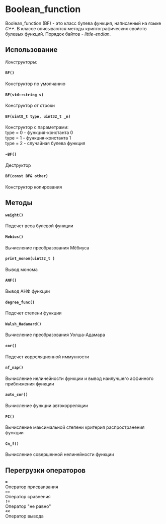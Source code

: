 # Boolean_function
Boolean_function (BF) - это класс булева функция, написанный на языке *С++*. В классе описываются методы криптографических свойств булевых функций. Порядок байтов - *little-endian*.  
## Использование
*Конструкторы:*  
#### `BF()` 
Конструктор по умолчанию  
#### `BF(std::string s)`
Конструктор от строки  
#### `BF(uint8_t type, uint32_t _n)`
Конструктор с параметрами:  
type = 0 - функция-константа 0  
type = 1 - функция-константа 1  
type = 2 - случайная булева функция  
#### `~BF()`
Деструктор  
#### `BF(const BF& other)`
Конструктор копирования  
## Методы
#### `weight()`
Подсчет веса булевой функции  
#### `Mebius()`  
Вычисление преобразования Мёбиуса  
#### `print_monom(uint32_t )`  
Вывод монома  
#### `ANF()`
Вывод АНФ функции  
#### `degree_func()` 
Подсчет степени функции  
#### `Walsh_Hadamard()`  
Вычисление преобразования Уолша-Адамара  
#### `cor()`  
Подсчет корреляционной иммунности  
#### `nf_nap()`
Вычисление нелинейности функции и вывод наилучшего аффинного приближения функции  
#### `auto_cor()`
Вычисление функции автокорреляции  
#### `PC()`  
Вычисление максимальной степени критерия распространения функции  
#### `Cn_f()`  
Вычисление совершенной нелинейности функции  
## Перегрузки операторов
**`=`**  
Оператор присваивания  
**`==`**  
Оператор сравнения  
**`!=`**  
Оператор "не равно"  
**`<<`**  
Оператор вывода  
